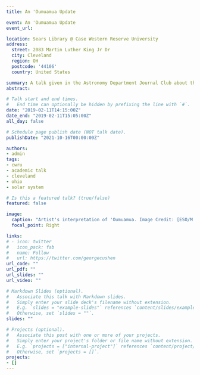 ```yaml
---
title: An 'Oumuamua Update

event: An 'Oumuamua Update
event_url: 

location: Sears Library @ Case Western Reserve University
address:
  street: 2083 Martin Luther King Jr Dr 
  city: Cleveland
  region: OH
  postcode: '44106'
  country: United States

summary: A talk given in the Astronomy Department Journal Club about the science and observations of the interstellar object 'Oumuamua. 
abstract: 

# Talk start and end times.
#   End time can optionally be hidden by prefixing the line with `#`.
date: "2019-02-11T14:15:00Z"
date_end: "2019-02-11T15:05:00Z"
all_day: false

# Schedule page publish date (NOT talk date).
publishDate: "2021-10-16T00:00:00Z"

authors: 
- admin
tags: 
- cwru
- academic talk
- cleveland
- ohio
- solar system

# Is this a featured talk? (true/false)
featured: false

image:
  caption: "Artist's interpretation of 'Oumuamua. Image Credit: [ESO/M. Kornmesser](https://www.eso.org/public/images/eso1737a/)"
  focal_point: Right

links:
# - icon: twitter
#   icon_pack: fab
#   name: Follow
#   url: https://twitter.com/georgecushen
url_code: ""
url_pdf: ""
url_slides: ""
url_video: ""

# Markdown Slides (optional).
#   Associate this talk with Markdown slides.
#   Simply enter your slide deck's filename without extension.
#   E.g. `slides = "example-slides"` references `content/slides/example-slides.md`.
#   Otherwise, set `slides = ""`.
slides: ""

# Projects (optional).
#   Associate this post with one or more of your projects.
#   Simply enter your project's folder or file name without extension.
#   E.g. `projects = ["internal-project"]` references `content/project/deep-learning/index.md`.
#   Otherwise, set `projects = []`.
projects:
- []
---
```


<!-- {{% callout note %}}
Click on the **Slides** button above to view the built-in slides feature.
{{% /callout %}}

Slides can be added in a few ways:

- **Create** slides using Wowchemy's [*Slides*](https://wowchemy.com/docs/managing-content/#create-slides) feature and link using `slides` parameter in the front matter of the talk file
- **Upload** an existing slide deck to `static/` and link using `url_slides` parameter in the front matter of the talk file
- **Embed** your slides (e.g. Google Slides) or presentation video on this page using [shortcodes](https://wowchemy.com/docs/writing-markdown-latex/).

Further event details, including [page elements](https://wowchemy.com/docs/writing-markdown-latex/) such as image galleries, can be added to the body of this page. -->
